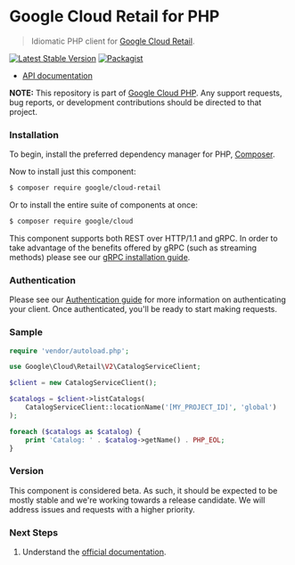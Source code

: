 # Google Cloud Retail for PHP

> Idiomatic PHP client for [Google Cloud Retail](https://cloud.google.com/retail).

[![Latest Stable Version](https://poser.pugx.org/google/cloud-retail/v/stable)](https://packagist.org/packages/google/cloud-retail) [![Packagist](https://img.shields.io/packagist/dm/google/cloud-retail.svg)](https://packagist.org/packages/google/cloud-retail)

* [API documentation](http://googleapis.github.io/google-cloud-php/#/docs/cloud-retail/latest/retail/readme)

**NOTE:** This repository is part of [Google Cloud PHP](https://github.com/googleapis/google-cloud-php). Any
support requests, bug reports, or development contributions should be directed to
that project.

### Installation

To begin, install the preferred dependency manager for PHP, [Composer](https://getcomposer.org/).

Now to install just this component:

```sh
$ composer require google/cloud-retail
```

Or to install the entire suite of components at once:

```sh
$ composer require google/cloud
```

This component supports both REST over HTTP/1.1 and gRPC. In order to take advantage of the benefits offered by gRPC (such as streaming methods)
please see our [gRPC installation guide](https://cloud.google.com/php/grpc).

### Authentication

Please see our [Authentication guide](https://github.com/googleapis/google-cloud-php/blob/master/AUTHENTICATION.md) for more information
on authenticating your client. Once authenticated, you'll be ready to start making requests.

### Sample

```php
require 'vendor/autoload.php';

use Google\Cloud\Retail\V2\CatalogServiceClient;

$client = new CatalogServiceClient();

$catalogs = $client->listCatalogs(
    CatalogServiceClient::locationName('[MY_PROJECT_ID]', 'global')
);

foreach ($catalogs as $catalog) {
    print 'Catalog: ' . $catalog->getName() . PHP_EOL;
}
```

### Version

This component is considered beta. As such, it should be expected to be mostly
stable and we're working towards a release candidate. We will address issues
and requests with a higher priority.

### Next Steps

1. Understand the [official documentation](https://cloud.google.com/retail/docs).
